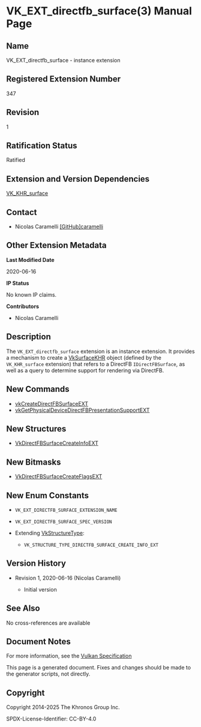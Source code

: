 # VK\_EXT\_directfb\_surface(3) Manual Page

## Name

VK\_EXT\_directfb\_surface - instance extension



## [](#_registered_extension_number)Registered Extension Number

347

## [](#_revision)Revision

1

## [](#_ratification_status)Ratification Status

Ratified

## [](#_extension_and_version_dependencies)Extension and Version Dependencies

[VK\_KHR\_surface](https://registry.khronos.org/vulkan/specs/latest/man/html/VK_KHR_surface.html)

## [](#_contact)Contact

- Nicolas Caramelli [\[GitHub\]caramelli](https://github.com/KhronosGroup/Vulkan-Docs/issues/new?body=%5BVK_EXT_directfb_surface%5D%20%40caramelli%0A%2AHere%20describe%20the%20issue%20or%20question%20you%20have%20about%20the%20VK_EXT_directfb_surface%20extension%2A)

## [](#_other_extension_metadata)Other Extension Metadata

**Last Modified Date**

2020-06-16

**IP Status**

No known IP claims.

**Contributors**

- Nicolas Caramelli

## [](#_description)Description

The `VK_EXT_directfb_surface` extension is an instance extension. It provides a mechanism to create a [VkSurfaceKHR](https://registry.khronos.org/vulkan/specs/latest/man/html/VkSurfaceKHR.html) object (defined by the `VK_KHR_surface` extension) that refers to a DirectFB `IDirectFBSurface`, as well as a query to determine support for rendering via DirectFB.

## [](#_new_commands)New Commands

- [vkCreateDirectFBSurfaceEXT](https://registry.khronos.org/vulkan/specs/latest/man/html/vkCreateDirectFBSurfaceEXT.html)
- [vkGetPhysicalDeviceDirectFBPresentationSupportEXT](https://registry.khronos.org/vulkan/specs/latest/man/html/vkGetPhysicalDeviceDirectFBPresentationSupportEXT.html)

## [](#_new_structures)New Structures

- [VkDirectFBSurfaceCreateInfoEXT](https://registry.khronos.org/vulkan/specs/latest/man/html/VkDirectFBSurfaceCreateInfoEXT.html)

## [](#_new_bitmasks)New Bitmasks

- [VkDirectFBSurfaceCreateFlagsEXT](https://registry.khronos.org/vulkan/specs/latest/man/html/VkDirectFBSurfaceCreateFlagsEXT.html)

## [](#_new_enum_constants)New Enum Constants

- `VK_EXT_DIRECTFB_SURFACE_EXTENSION_NAME`
- `VK_EXT_DIRECTFB_SURFACE_SPEC_VERSION`
- Extending [VkStructureType](https://registry.khronos.org/vulkan/specs/latest/man/html/VkStructureType.html):
  
  - `VK_STRUCTURE_TYPE_DIRECTFB_SURFACE_CREATE_INFO_EXT`

## [](#_version_history)Version History

- Revision 1, 2020-06-16 (Nicolas Caramelli)
  
  - Initial version

## [](#_see_also)See Also

No cross-references are available

## [](#_document_notes)Document Notes

For more information, see the [Vulkan Specification](https://registry.khronos.org/vulkan/specs/latest/html/vkspec.html#VK_EXT_directfb_surface)

This page is a generated document. Fixes and changes should be made to the generator scripts, not directly.

## [](#_copyright)Copyright

Copyright 2014-2025 The Khronos Group Inc.

SPDX-License-Identifier: CC-BY-4.0